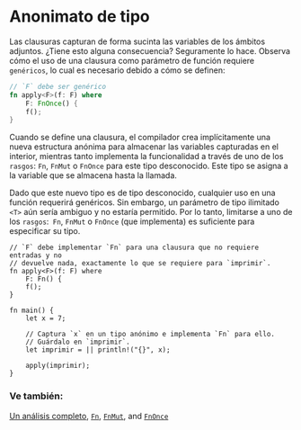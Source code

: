 # Anonimato de tipo

Las clausuras capturan de forma sucinta las variables de los ámbitos adjuntos. 
¿Tiene esto alguna consecuencia? Seguramente lo hace. Observa cómo el uso de
una clausura como parámetro de función requiere `genéricos`, lo cual es
necesario debido a cómo se definen:

```rust
// `F` debe ser genérico
fn apply<F>(f: F) where
    F: FnOnce() {
    f();
}
```

Cuando se define una clausura, el compilador crea implícitamente una nueva
estructura anónima para almacenar las variables capturadas en el interior,
mientras tanto implementa la funcionalidad a través de uno de los `rasgos`:
`Fn`, `FnMut` o `FnOnce` para este tipo desconocido. Este tipo se asigna a la
variable que se almacena hasta la llamada.

Dado que este nuevo tipo es de tipo desconocido, cualquier uso en una función
requerirá genéricos. Sin embargo, un parámetro de tipo ilimitado `<T>` aún
sería ambiguo y no estaría permitido. Por lo tanto, limitarse a uno de los
`rasgos`:` Fn`, `FnMut` o `FnOnce` (que implementa) es suficiente para
especificar su tipo.

```rust,editable
// `F` debe implementar `Fn` para una clausura que no requiere entradas y no
// devuelve nada, exactamente lo que se requiere para `imprimir`.
fn apply<F>(f: F) where
    F: Fn() {
    f();
}

fn main() {
    let x = 7;

    // Captura `x` en un tipo anónimo e implementa `Fn` para ello.
    // Guárdalo en `imprimir`.
    let imprimir = || println!("{}", x);

    apply(imprimir);
}
```

### Ve también:

[Un análisis completo][thorough_analysis], [`Fn`][fn], [`FnMut`][fn_mut],
and [`FnOnce`][fn_once]

[generics]: ../../generics.md
[fn]: https://doc.rust-lang.org/std/ops/trait.Fn.html
[fn_mut]: https://doc.rust-lang.org/std/ops/trait.FnMut.html
[fn_once]: https://doc.rust-lang.org/std/ops/trait.FnOnce.html
[thorough_analysis]: https://huonw.github.io/blog/2015/05/finding-closure-in-rust/
